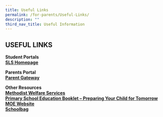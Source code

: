 ```yaml
---
title: Useful Links
permalink: /for-parents/Useful-Links/
description: ""
third_nav_title: Useful Information
---
```

## USEFUL LINKS

**Student Portals** <br>
**[SLS Homepage](https://vle.learning.moe.edu.sg/login)**

**Parents Portal** <br>
**[Parent Gateway](https://sites.google.com/plvps.edu.sg/plvpsparentsgateway/home)**

**Other Resources** <br>
**[Methodist Welfare Services](https://mws.sg/)** <br>
**[Primary School Education Booklet – Preparing Your Child for Tomorrow](/files/primary-school-education-booklet.pdf)** <br>
**[MOE Website](https://www.moe.gov.sg/)**
<br>
**[Schoolbag](http://schoolbag.sg/)**